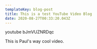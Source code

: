 ```yaml
---
templateKey: blog-post
title: This is a test YouTube Video Blog
date: 2020-08-27T00:33:20.043Z
---
```

youtube bJmVUZNRDqc

This is Paul's way cool video.